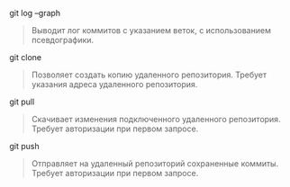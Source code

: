 git log –graph
> Выводит лог коммитов с указанием веток, с использованием псевдографики.

git clone
> Позволяет создать копию удаленного репозитория. Требует указания адреса удаленного репозитория.

git pull
> Скачивает изменения подключенного удаленного репозитория. Требует авторизации при первом запросе.

git push
> Отправляет на удаленный репозиторий сохраненные коммиты. Требует авторизации при первом запросе.